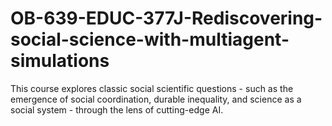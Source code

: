 # OB-639-EDUC-377J-Rediscovering-social-science-with-multiagent-simulations
This course explores classic social scientific questions - such as the emergence of social coordination, durable inequality, and science as a social system - through the lens of cutting-edge AI.
